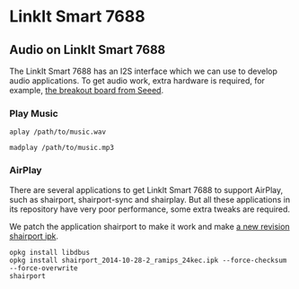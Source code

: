 LinkIt Smart 7688
=================


## Audio on LinkIt Smart 7688
The LinkIt Smart 7688 has an I2S interface which we can use to develop audio applications. To get audio work, extra hardware is required, for example, [the breakout board from Seeed](http://www.seeedstudio.com/depot/Breakout-for-LinkIt-Smart-7688-p-2590.html).

### Play Music
```
aplay /path/to/music.wav

madplay /path/to/music.mp3
```

### AirPlay
There are several applications to get LinkIt Smart 7688 to support AirPlay, such as shairport, shairport-sync and shairplay. But all these applications in its repository have very poor performance, some extra tweaks are required.

We patch the application shairport to make it work and make [a new revision shairport ipk](shairport_2014-10-28-2_ramips_24kec.ipk).

```
opkg install libdbus
opkg install shairport_2014-10-28-2_ramips_24kec.ipk --force-checksum --force-overwrite
shairport
```
